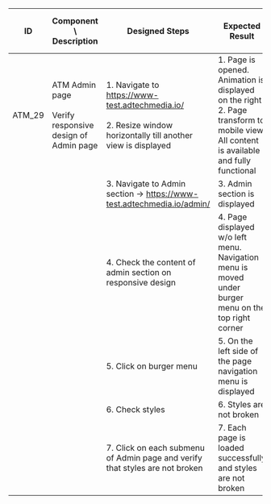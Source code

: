 | ID | Component \ <br> Description  | Designed Steps       |Expected Result     |	Created By \ <br> Last Updated |
| -- | -- | -- | -- | -- |
| ATM_29 | ATM Admin page <br> <br>  Verify responsive design of Admin page | 1. Navigate to https://www-test.adtechmedia.io/ <br> <br> 2. Resize window horizontally till another view is displayed | 1. Page is opened. Animation is displayed on the right <br> 2. Page transform to mobile view. All content is available and fully functional     | Alexandr Urita \ <br> 15.06.2017 |
|       |       | 3. Navigate to Admin section -> https://www-test.adtechmedia.io/admin/ |     3. Admin section is displayed |    |  
|       |       | 4. Check the content of admin section on responsive design |     4. Page displayed w/o left menu. Navigation menu is moved under burger menu on the top right corner |    |
|       |       | 5. Click on burger menu |     5. On the left side of the page navigation menu is displayed |    |
|       |       | 6. Check styles |     6. Styles are not broken |    |
|       |       | 7. Click on each submenu of Admin page and verify that styles are not broken |     7. Each page is loaded successfully and styles are not broken |    |

